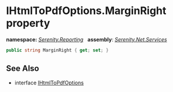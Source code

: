 # IHtmlToPdfOptions.MarginRight property
**namespace:** *[Serenity.Reporting](../../README.md#serenity.reporting-namespace)*   **assembly**: *[Serenity.Net.Services](../../README.md)*

```csharp
public string MarginRight { get; set; }
```

## See Also

* interface [IHtmlToPdfOptions](../IHtmlToPdfOptions.md)